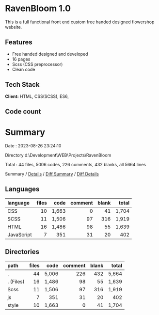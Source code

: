 
# RavenBloom 1.0

This is a full functional front end custom free handed designed flowershop website.

## Features

- Free handed designed and developed
- 16 pages
- Scss (CSS preprocessor)
- Clean code


## Tech Stack

**Client:** HTML, CSS(SCSS), ES6, 


## Code count

# Summary

Date : 2023-08-26 23:24:10

Directory d:\\Development\\WEB\\Projects\\RavenBloom

Total : 44 files,  5006 codes, 226 comments, 432 blanks, all 5664 lines

Summary / [Details](details.md) / [Diff Summary](diff.md) / [Diff Details](diff-details.md)

## Languages
| language | files | code | comment | blank | total |
| :--- | ---: | ---: | ---: | ---: | ---: |
| CSS | 10 | 1,663 | 0 | 41 | 1,704 |
| SCSS | 11 | 1,506 | 97 | 316 | 1,919 |
| HTML | 16 | 1,486 | 98 | 55 | 1,639 |
| JavaScript | 7 | 351 | 31 | 20 | 402 |

## Directories
| path | files | code | comment | blank | total |
| :--- | ---: | ---: | ---: | ---: | ---: |
| . | 44 | 5,006 | 226 | 432 | 5,664 |
| . (Files) | 16 | 1,486 | 98 | 55 | 1,639 |
| Scss | 11 | 1,506 | 97 | 316 | 1,919 |
| js | 7 | 351 | 31 | 20 | 402 |
| style | 10 | 1,663 | 0 | 41 | 1,704 |

